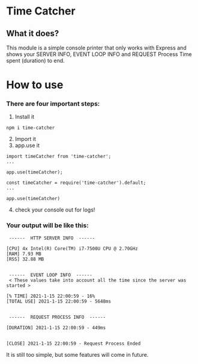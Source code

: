# Time Catcher

## What it does?

This module is a simple console printer that only works with Express and shows your SERVER INFO, EVENT LOOP INFO and REQUEST Process Time spent (duration) to end.

# How to use

### There are four important steps:

1. Install it

```
npm i time-catcher
```

2. Import it
3. app.use it

```
import timeCatcher from 'time-catcher';
...

app.use(timeCatcher);
```

```
const timeCatcher = require('time-catcher').default;
...

app.use(timeCatcher)
```

4. check your console out for logs!

### Your output will be like this:

```
 ------  HTTP SERVER INFO  ------

[CPU] 4x Intel(R) Core(TM) i7-7500U CPU @ 2.70GHz
[RAM] 7.93 MB
[RSS] 32.88 MB


 ------  EVENT LOOP INFO  ------
 < These values take into account all the time since the server was started >

[% TIME] 2021-1-15 22:00:59 - 16%
[TOTAL USE] 2021-1-15 22:00:59 - 5648ms


 ------  REQUEST PROCESS INFO  ------

[DURATION] 2021-1-15 22:00:59 - 449ms


[CLOSE] 2021-1-15 22:00:59 - Request Process Ended
```


It is still too simple, but some features will come in future.
